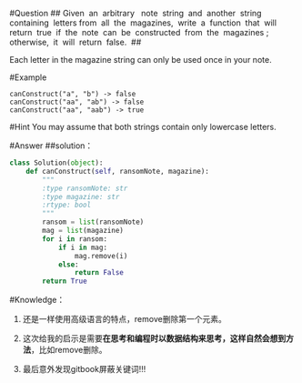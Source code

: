 #Question
## Given  an  arbitrary   note  string  and  another  string  containing  letters from  all  the  magazines,  write  a  function  that  will  return  true  if  the  note  can  be  constructed  from  the  magazines ;  otherwise,  it  will  return  false.  ##

Each letter in the magazine string can only be used once in your note. 

#Example
```
canConstruct("a", "b") -> false
canConstruct("aa", "ab") -> false
canConstruct("aa", "aab") -> true
```

#Hint
You may assume that both strings contain only lowercase letters.

#Answer
##solution：
```python
class Solution(object):
    def canConstruct(self, ransomNote, magazine):
        """
        :type ransomNote: str
        :type magazine: str
        :rtype: bool
        """
        ransom = list(ransomNote)
        mag = list(magazine)
        for i in ransom:
            if i in mag:
                mag.remove(i)
            else:
                return False
        return True
```
#Knowledge：
1. 还是一样使用高级语言的特点，remove删除第一个元素。

2. 这次给我的启示是需要**在思考和编程时以数据结构来思考，这样自然会想到方法**，比如remove删除。

3. 最后意外发现gitbook屏蔽关键词!!!